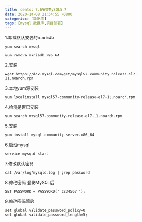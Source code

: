 ```yaml
---
title: centos 7.6安装MySQL5.7
date: 2020-10-08 21:34:55 +0800
categories: [数据库]
tags: [mysql,数据库,项目部署]
---
```





1.卸载默认安装的mariadb

```
yum search mysql

yum remove mariadb.x86_64
```

2.安装

```
wget https://dev.mysql.com/get/mysql57-community-release-el7-11.noarch.rpm
```

3.本地yum源安装

```
yum localinstall mysql57-community-release-el7-11.noarch.rpm
```

4.检测是否已安装

```
yum search mysql57-community-release-el7-11.noarch.rpm
```

5.安装

```
yum install mysql-community-server.x86_64
```

6.启动mysql

```
service mysqld start
```

7.修改默认密码

```
cat /var/log/mysqld.log | grep password
```

8.修改密码
登录MySQL后

```
SET PASSWORD = PASSWORD(' 1234567 ');
```

9.修改密码策略

```
set global validate_password_policy=0
set global validate_password_length=5;
```